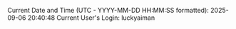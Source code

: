 Current Date and Time (UTC - YYYY-MM-DD HH:MM:SS formatted): 2025-09-06 20:40:48
Current User's Login: luckyaiman
